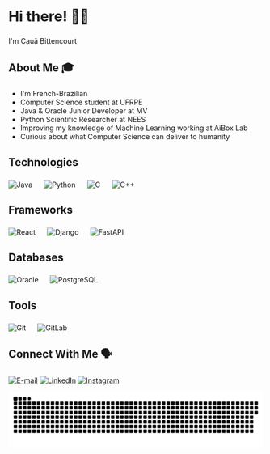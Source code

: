 <h1 align="left">Hi there! 👨‍💻</h1>

###

<p align="left">I'm Cauã Bittencourt </p>

###

<h2 align="left">About Me 🎓</h2>

###

<ul>
  <li>I'm French-Brazilian </li>
  <li>Computer Science student at UFRPE</li>
  <li>Java & Oracle Junior Developer at MV</li>
  <li>Python Scientific Researcher at NEES</li>
  <li>Improving my knowledge of Machine Learning working at AiBox Lab</li>
  <li>Curious about what Computer Science can deliver to humanity</li>
</ul>

###

<h2 align="left">Technologies </h2>

###

<div align="left">   
  <img src="https://cdn.jsdelivr.net/gh/devicons/devicon@latest/icons/java/java-original.svg" alt="Java" width="50" />   
  <img width="15" />
  <img src="https://cdn.jsdelivr.net/gh/devicons/devicon@latest/icons/python/python-original.svg" alt="Python" width="50" />
  <img width="15" />
  <img src="https://cdn.jsdelivr.net/gh/devicons/devicon/icons/c/c-original.svg" alt="C" width="50" />
  <img width="15" />
  <img src="https://cdn.jsdelivr.net/gh/devicons/devicon@latest/icons/cplusplus/cplusplus-original.svg" alt="C++" width="50" />
  <img width="15" />
</div>

###

<h2 align="left">Frameworks </h2>

### 

<div align="left">
  <img src="https://cdn.jsdelivr.net/gh/devicons/devicon@latest/icons/react/react-original.svg" alt="React" width="50" />
  <img width="15" />
  <img src="https://icongr.am/devicon/django-line.svg?size=148&color=ffffff" alt="Django" width="50" />
  <img width="15" />
  <img src="https://cdn.jsdelivr.net/gh/devicons/devicon@latest/icons/fastapi/fastapi-original-wordmark.svg" alt="FastAPI" width="50" />
  <img width="15" />
</div>

###

<h2 align="left">Databases </h2>

### 

<div align="left">
  <img src="https://cdn.jsdelivr.net/gh/devicons/devicon@latest/icons/oracle/oracle-original.svg" alt="Oracle" width="50" />
  <img width="15" />
  <img src="https://cdn.jsdelivr.net/gh/devicons/devicon@latest/icons/postgresql/postgresql-original-wordmark.svg" alt="PostgreSQL" width="50" />
  <img width="15" />
</div>

###

<h2 align="left">Tools </h2>

### 

<div align="left">
  <img src="https://cdn.jsdelivr.net/gh/devicons/devicon@latest/icons/git/git-original.svg" alt="Git" width="50" />    
  <img width="15" />
  <img src="https://cdn.jsdelivr.net/gh/devicons/devicon@latest/icons/gitlab/gitlab-original.svg" alt="GitLab" width="50" />
  <img width="15" />    
</div>

###

<h2 align="left">Connect With Me 🗣️</h2>

###

<div align="left">

  [![E-mail](https://img.shields.io/badge/Gmail-333333?style=for-the-badge&logo=gmail&logoColor=white)](mailto:caua.fb@gmail.com)
  [![LinkedIn](https://img.shields.io/badge/LinkedIn-0077B5?style=for-the-badge&logo=linkedin&logoColor=white)](https://www.linkedin.com/in/CauBitten/)
  [![Instagram](https://img.shields.io/badge/-Instagram-%23E4405F?style=for-the-badge&logo=instagram&logoColor=white)](https://www.instagram.com/caubitten/)
</div>

<!-- Snake Animation -->
<div align="center">

  ![snake gif](https://github.com/CauBitten/CauBitten/blob/output/github-snake-dark.svg)
</div>
